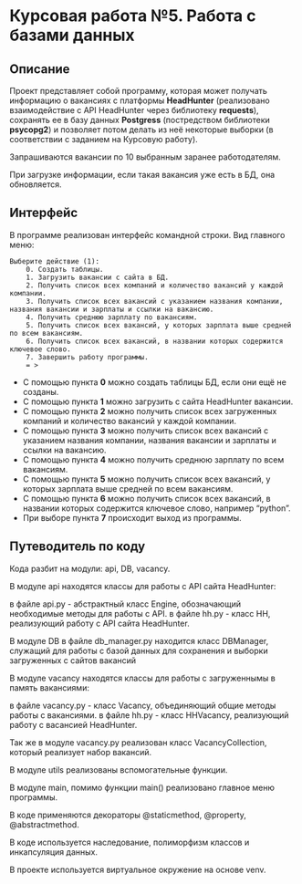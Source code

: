 # Курсовая работа №5. Работа с базами данных 

## Описание
Проект представляет собой программу, которая может получать информацию о вакансиях с платформы **HeadHunter**
(реализовано взаимодействие с API HeadHunter через библиотеку **requests**),
сохранять ее в базу данных **Postgress** (постредством библиотеки **psycopg2**)
и позволяет потом делать из неё некоторые выборки (в соответствии с заданием на Курсовую работу).

Запрашиваются вакансии по 10 выбранным заранее работодателям.

При загрузке информации, если такая вакансия уже есть в БД, она обновляется.

## Интерфейс
В программе реализован интерфейс командной строки. Вид главного меню:
```
Выберите действие (1):
    0. Создать таблицы.
    1. Загрузить вакансии с сайта в БД.
    2. Получить список всех компаний и количество вакансий у каждой компании.
    3. Получить список всех вакансий с указанием названия компании, названия вакансии и зарплаты и ссылки на вакансию.
    4. Получить среднюю зарплату по вакансиям.
    5. Получить список всех вакансий, у которых зарплата выше средней по всем вакансиям.
    6. Получить список всех вакансий, в названии которых содержится ключевое слово. 
    7. Завершить работу программы.
    = >
```
- С помощью пункта **0** можно создать таблицы БД, если они ещё не созданы.  
- С помощью пункта **1** можно загрузить с сайта HeadHunter вакансии.  
- С помощью пункта **2** можно получить список всех загруженных компаний и количество вакансий у каждой компании.  
- С помощью пункта **3** можно получить список всех вакансий с указанием названия компании, названия вакансии и зарплаты и ссылки на вакансию.
- С помощью пункта **4** можно получить среднюю зарплату по всем вакансиям.
- С помощью пункта **5** можно получить список всех вакансий, у которых зарплата выше средней по всем вакансиям.
- С помощью пункта **6** можно получить список всех вакансий, в названии которых содержится ключевое слово, например “python”.
- При выборе пункта **7** происходит выход из программы.

## Путеводитель по коду
Кода разбит на модули: api, DB, vacancy.

В модуле api находятся классы для работы с API сайта HeadHunter:

в файле api.py - абстрактный класс Engine, обозначающий необходимые методы для работы с API.
в файле hh.py - класс HH, реализующий работу с API сайта HeadHunter.

В модуле DB в файле db_manager.py находится класс DBManager, служащий для работы с базой данных для сохранения и выборки загруженных с сайтов вакансий

В модуле vacancy находятся классы для работы с загруженнымы в память вакансиями:

в файле vacancy.py - класс Vacancy, объединяющий общие методы работы с вакансиями.
в файле hh.py - класс HHVacancy, реализующий работу с васансией HeadHunter.

Так же в модуле vacancy.py реализован класс VacancyCollection, который реализует набор вакансий.

В модуле utils реализованы вспомогательные функции.

В модуле main, помимо функции main() реализовано главное меню программы.

В коде применяются декораторы @staticmethod, @property, @abstractmethod.

В коде используется наследование, полиморфизм классов и инкапсуляция данных.

В проекте используется виртуальное окружение на основе venv.
